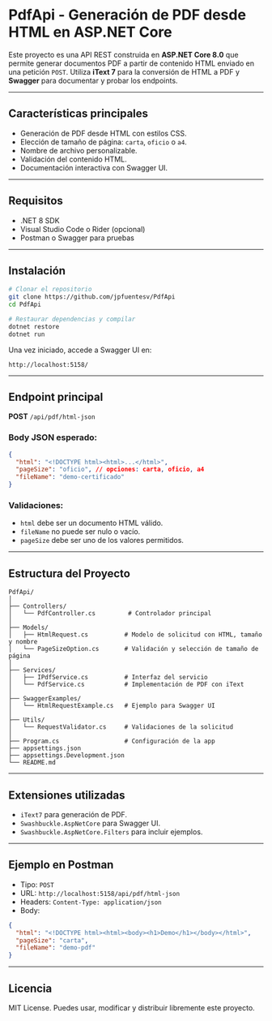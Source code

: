# PdfApi - Generación de PDF desde HTML en ASP.NET Core

Este proyecto es una API REST construida en **ASP.NET Core 8.0** que permite generar documentos PDF a partir de contenido HTML enviado en una petición `POST`. Utiliza **iText 7** para la conversión de HTML a PDF y **Swagger** para documentar y probar los endpoints.

---

## Características principales

- Generación de PDF desde HTML con estilos CSS.
- Elección de tamaño de página: `carta`, `oficio` o `a4`.
- Nombre de archivo personalizable.
- Validación del contenido HTML.
- Documentación interactiva con Swagger UI.

---

## Requisitos

- .NET 8 SDK
- Visual Studio Code o Rider (opcional)
- Postman o Swagger para pruebas

---

## Instalación

```bash
# Clonar el repositorio
git clone https://github.com/jpfuentesv/PdfApi
cd PdfApi

# Restaurar dependencias y compilar
dotnet restore
dotnet run
```

Una vez iniciado, accede a Swagger UI en:

```
http://localhost:5158/
```

---

## Endpoint principal

**POST** `/api/pdf/html-json`

### Body JSON esperado:
```json
{
  "html": "<!DOCTYPE html><html>...</html>",
  "pageSize": "oficio", // opciones: carta, oficio, a4
  "fileName": "demo-certificado"
}
```

### Validaciones:
- `html` debe ser un documento HTML válido.
- `fileName` no puede ser nulo o vacío.
- `pageSize` debe ser uno de los valores permitidos.

---

## Estructura del Proyecto

```
PdfApi/
│
├── Controllers/
│   └── PdfController.cs         # Controlador principal
│
├── Models/
│   ├── HtmlRequest.cs          # Modelo de solicitud con HTML, tamaño y nombre
│   └── PageSizeOption.cs       # Validación y selección de tamaño de página
│
├── Services/
│   ├── IPdfService.cs          # Interfaz del servicio
│   └── PdfService.cs           # Implementación de PDF con iText
│
├── SwaggerExamples/
│   └── HtmlRequestExample.cs   # Ejemplo para Swagger UI
│
├── Utils/
│   └── RequestValidator.cs     # Validaciones de la solicitud
│
├── Program.cs                  # Configuración de la app
├── appsettings.json
├── appsettings.Development.json
└── README.md   
```

---

## Extensiones utilizadas

- `iText7` para generación de PDF.
- `Swashbuckle.AspNetCore` para Swagger UI.
- `Swashbuckle.AspNetCore.Filters` para incluir ejemplos.

---

## Ejemplo en Postman

- Tipo: `POST`
- URL: `http://localhost:5158/api/pdf/html-json`
- Headers: `Content-Type: application/json`
- Body:
```json
{
  "html": "<!DOCTYPE html><html><body><h1>Demo</h1></body></html>",
  "pageSize": "carta",
  "fileName": "demo-pdf"
}
```

---

## Licencia

MIT License. Puedes usar, modificar y distribuir libremente este proyecto.

